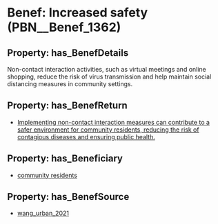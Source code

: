 # Benef: __Increased safety__ (PBN__Benef_1362)

## Property: has_BenefDetails

Non-contact interaction activities, such as virtual meetings and online shopping, reduce the risk of virus transmission and help maintain social distancing measures in community settings.

## Property: has_BenefReturn

* [Implementing non-contact interaction measures can contribute to a safer environment for community residents, reducing the risk of contagious diseases and ensuring public health.](../BenefReturn/PBN__BenefReturn_1546)

## Property: has_Beneficiary

* [community residents](../Stakeholder/PBN__Stakeholder_527)

## Property: has_BenefSource

* [wang_urban_2021](../Article/PBN__Article_291)

